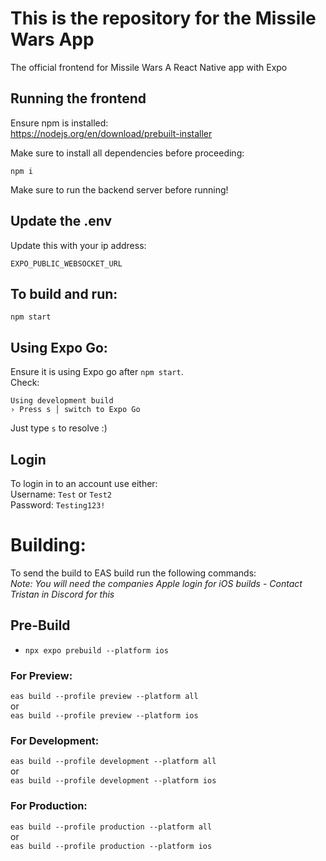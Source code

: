 # This is the repository for the Missile Wars App
The official frontend for Missile Wars 
A React Native app with Expo

## Running the frontend

Ensure npm is installed: <br />
https://nodejs.org/en/download/prebuilt-installer

Make sure to install all dependencies before proceeding: <br />
```
npm i
```

Make sure to run the backend server before running!

## Update the .env
Update this with your ip address:
```
EXPO_PUBLIC_WEBSOCKET_URL
```

## To build and run:

```
npm start
```

## Using Expo Go:
Ensure it is using Expo go after `npm start`. <br />
Check: <br />
```
Using development build
› Press s │ switch to Expo Go
```
Just type `s` to resolve :)

## Login 
To login in to an account use either: <br />
Username: `Test` or `Test2` <br />
Password: `Testing123!` <br />

# Building:
To send the build to EAS build run the following commands: <br />
*Note: You will need the companies Apple login for iOS builds - Contact Tristan in Discord for this*
## Pre-Build
- `npx expo prebuild --platform ios`

### For Preview:
`eas build --profile preview --platform all` <br />
or <br />
`eas build --profile preview --platform ios` <br />

### For Development:
`eas build --profile development --platform all` <br />
or <br />
`eas build --profile development --platform ios` <br />

### For Production:
`eas build --profile production --platform all` <br />
or <br />
`eas build --profile production --platform ios` <br />